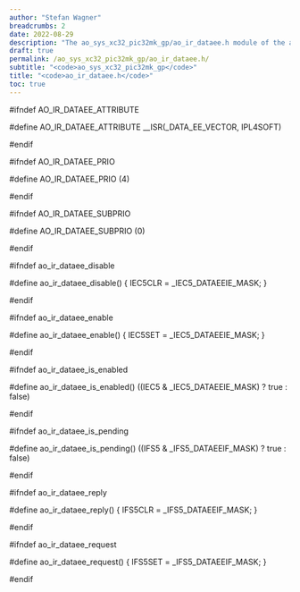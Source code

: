 ```yaml
---
author: "Stefan Wagner"
breadcrumbs: 2
date: 2022-08-29
description: "The ao_sys_xc32_pic32mk_gp/ao_ir_dataee.h module of the ao real-time operating system."
draft: true
permalink: /ao_sys_xc32_pic32mk_gp/ao_ir_dataee.h/ 
subtitle: "<code>ao_sys_xc32_pic32mk_gp</code>"
title: "<code>ao_ir_dataee.h</code>"
toc: true
---
```


#ifndef AO_IR_DATAEE_ATTRIBUTE

#define AO_IR_DATAEE_ATTRIBUTE      __ISR(_DATA_EE_VECTOR, IPL4SOFT)

#endif

#ifndef AO_IR_DATAEE_PRIO

#define AO_IR_DATAEE_PRIO           (4)

#endif

#ifndef AO_IR_DATAEE_SUBPRIO

#define AO_IR_DATAEE_SUBPRIO        (0)

#endif

#ifndef ao_ir_dataee_disable

#define ao_ir_dataee_disable()      { IEC5CLR = _IEC5_DATAEEIE_MASK; }

#endif

#ifndef ao_ir_dataee_enable

#define ao_ir_dataee_enable()       { IEC5SET = _IEC5_DATAEEIE_MASK; }

#endif

#ifndef ao_ir_dataee_is_enabled

#define ao_ir_dataee_is_enabled()   ((IEC5 & _IEC5_DATAEEIE_MASK) ? true : false)

#endif

#ifndef ao_ir_dataee_is_pending

#define ao_ir_dataee_is_pending()   ((IFS5 & _IFS5_DATAEEIF_MASK) ? true : false)

#endif

#ifndef ao_ir_dataee_reply

#define ao_ir_dataee_reply()        { IFS5CLR = _IFS5_DATAEEIF_MASK; }

#endif

#ifndef ao_ir_dataee_request

#define ao_ir_dataee_request()      { IFS5SET = _IFS5_DATAEEIF_MASK; }

#endif


